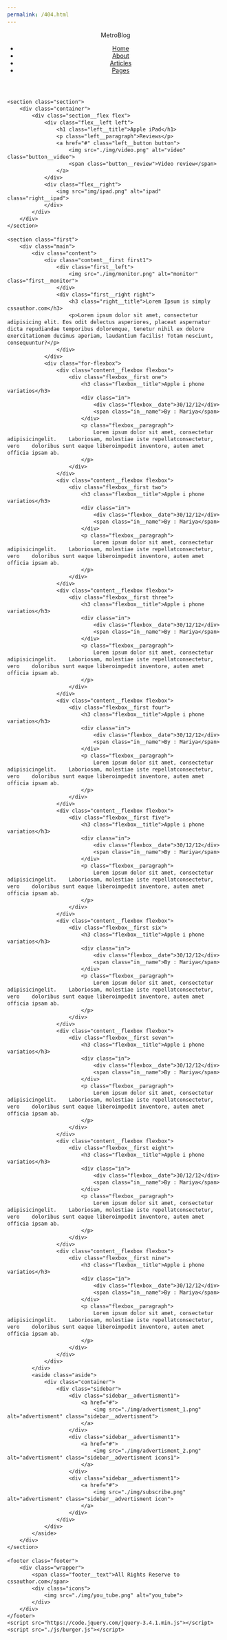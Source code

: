 ```yaml
---
permalink: /404.html
---
```

<!DOCTYPE html>
<html lang="ru">
<head>
	<meta charset="UTF-8">
	<title>Document</title>
	<meta name="viewport" content="width=device-width, initial-scale=1">
	<link rel="stylesheet" href="./css/style.css">
	<link href="https://fonts.googleapis.com/css?family=Open+Sans:300,400,700&display=swap" rel="stylesheet">
</head>
<body>
	<header class="header">
		<div class="container">
			<div class="header__header">
				<div class="header__title">Metr<span>o</span>Blog</div>
				<div class="header__menu menu">
					<ul class="menu__part">
						<li class="menu__part__name"><a href="#">Home</a></li>
						<li class="menu__part__name"><a href="#">About</a></li>
						<li class="menu__part__name"><a href="#">Articles</a></li>
						<li class="menu__part__name last__elem"><a href="#">Pages</a></li>
					</ul>
				</div>
				<div class="header__burger"><span></span></div>
			</div>
		</div>
	</header>

	<section class="section">
		<div class="container">
			<div class="section__flex flex">
				<div class="flex__left left">
					<h1 class="left__title">Apple iPad</h1>
					<p class="left__paragraph">Reviews</p>
					<a href="#" class="left__button button">
						<img src="./img/video.png" alt="video" class="button__video">
						<span class="button__review">Video review</span>
					</a>
				</div>
				<div class="flex__right">
					<img src="img/ipad.png" alt="ipad" class="right__ipad">
				</div>
			</div>
		</div>
	</section>

	<section class="first">
		<div class="main">
			<div class="content">
				<div class="content__first first1">
					<div class="first__left">
						<img src="./img/monitor.png" alt="monitor" class="first__monitor">
					</div>
					<div class="first__right right">
						<h3 class="right__title">Lorem Ipsum is simply cssauthor.com</h3>
						<p>Lorem ipsum dolor sit amet, consectetur adipisicing elit. Eos odit delectus asperiores, placeat aspernatur dicta repudiandae temporibus doloremque, tenetur nihil ex dolore exercitationem ducimus aperiam, laudantium facilis! Totam nesciunt, consequuntur?</p>
					</div>
				</div>
				<div class="for-flexbox">
					<div class="content__flexbox flexbox">
						<div class="flexbox__first one">
							<h3 class="flexbox__title">Apple i phone variatios</h3>
							<div class="in">
								<div class="flexbox__date">30/12/12</div>
								<span class="in__name">By : Mariya</span>
							</div>
							<p class="flexbox__paragraph">
								Lorem ipsum dolor sit amet, consectetur adipisicingelit. 	Laboriosam, molestiae iste repellatconsectetur, vero 	doloribus sunt eaque liberoimpedit inventore, autem amet 	officia ipsam ab.
							</p>
						</div>
					</div>
					<div class="content__flexbox flexbox">
						<div class="flexbox__first two">
							<h3 class="flexbox__title">Apple i phone variatios</h3>
							<div class="in">
								<div class="flexbox__date">30/12/12</div>
								<span class="in__name">By : Mariya</span>
							</div>
							<p class="flexbox__paragraph">
								Lorem ipsum dolor sit amet, consectetur adipisicingelit. 	Laboriosam, molestiae iste repellatconsectetur, vero 	doloribus sunt eaque liberoimpedit inventore, autem amet 	officia ipsam ab.
							</p>
						</div>
					</div>
					<div class="content__flexbox flexbox">
						<div class="flexbox__first three">
							<h3 class="flexbox__title">Apple i phone variatios</h3>
							<div class="in">
								<div class="flexbox__date">30/12/12</div>
								<span class="in__name">By : Mariya</span>
							</div>
							<p class="flexbox__paragraph">
								Lorem ipsum dolor sit amet, consectetur adipisicingelit. 	Laboriosam, molestiae iste repellatconsectetur, vero 	doloribus sunt eaque liberoimpedit inventore, autem amet 	officia ipsam ab.
							</p>
						</div>
					</div>
					<div class="content__flexbox flexbox">
						<div class="flexbox__first four">
							<h3 class="flexbox__title">Apple i phone variatios</h3>
							<div class="in">
								<div class="flexbox__date">30/12/12</div>
								<span class="in__name">By : Mariya</span>
							</div>
							<p class="flexbox__paragraph">
								Lorem ipsum dolor sit amet, consectetur adipisicingelit. 	Laboriosam, molestiae iste repellatconsectetur, vero 	doloribus sunt eaque liberoimpedit inventore, autem amet 	officia ipsam ab.
							</p>
						</div>
					</div>
					<div class="content__flexbox flexbox">
						<div class="flexbox__first five">
							<h3 class="flexbox__title">Apple i phone variatios</h3>
							<div class="in">
								<div class="flexbox__date">30/12/12</div>
								<span class="in__name">By : Mariya</span>
							</div>
							<p class="flexbox__paragraph">
								Lorem ipsum dolor sit amet, consectetur adipisicingelit. 	Laboriosam, molestiae iste repellatconsectetur, vero 	doloribus sunt eaque liberoimpedit inventore, autem amet 	officia ipsam ab.
							</p>
						</div>
					</div>
					<div class="content__flexbox flexbox">
						<div class="flexbox__first six">
							<h3 class="flexbox__title">Apple i phone variatios</h3>
							<div class="in">
								<div class="flexbox__date">30/12/12</div>
								<span class="in__name">By : Mariya</span>
							</div>
							<p class="flexbox__paragraph">
								Lorem ipsum dolor sit amet, consectetur adipisicingelit. 	Laboriosam, molestiae iste repellatconsectetur, vero 	doloribus sunt eaque liberoimpedit inventore, autem amet 	officia ipsam ab.
							</p>
						</div>
					</div>
					<div class="content__flexbox flexbox">
						<div class="flexbox__first seven">
							<h3 class="flexbox__title">Apple i phone variatios</h3>
							<div class="in">
								<div class="flexbox__date">30/12/12</div>
								<span class="in__name">By : Mariya</span>
							</div>
							<p class="flexbox__paragraph">
								Lorem ipsum dolor sit amet, consectetur adipisicingelit. 	Laboriosam, molestiae iste repellatconsectetur, vero 	doloribus sunt eaque liberoimpedit inventore, autem amet 	officia ipsam ab.
							</p>
						</div>
					</div>
					<div class="content__flexbox flexbox">
						<div class="flexbox__first eight">
							<h3 class="flexbox__title">Apple i phone variatios</h3>
							<div class="in">
								<div class="flexbox__date">30/12/12</div>
								<span class="in__name">By : Mariya</span>
							</div>
							<p class="flexbox__paragraph">
								Lorem ipsum dolor sit amet, consectetur adipisicingelit. 	Laboriosam, molestiae iste repellatconsectetur, vero 	doloribus sunt eaque liberoimpedit inventore, autem amet 	officia ipsam ab.
							</p>
						</div>
					</div>
					<div class="content__flexbox flexbox">
						<div class="flexbox__first nine">
							<h3 class="flexbox__title">Apple i phone variatios</h3>
							<div class="in">
								<div class="flexbox__date">30/12/12</div>
								<span class="in__name">By : Mariya</span>
							</div>
							<p class="flexbox__paragraph">
								Lorem ipsum dolor sit amet, consectetur adipisicingelit. 	Laboriosam, molestiae iste repellatconsectetur, vero 	doloribus sunt eaque liberoimpedit inventore, autem amet 	officia ipsam ab.
							</p>
						</div>
					</div>
				</div>
			</div>
			<aside class="aside">
				<div class="container">
					<div class="sidebar">
						<div class="sidebar__advertisment1">
							<a href="#">
								<img src="./img/advertisment_1.png" alt="advertisment" class="sidebar__advertisment">
							</a>
						</div>
						<div class="sidebar__advertisment1">
							<a href="#">
								<img src="./img/advertisment_2.png" alt="advertisment" class="sidebar__advertisment icons1">	
							</a>
						</div>
						<div class="sidebar__advertisment1">
							<a href="#">
								<img src="./img/subscribe.png" alt="advertisment" class="sidebar__advertisment icon">
							</a>
						</div>
					</div>
				</div>
			</aside>
		</div>
	</section>

	<footer class="footer">
		<div class="wrapper">
			<span class="footer__text">All Rights Reserve to cssauthor.com</span>
			<div class="icons">
				<img src="./img/you_tube.png" alt="you_tube">
			</div>
		</div>
	</footer>
	<script src="https://code.jquery.com/jquery-3.4.1.min.js"></script>
	<script src="./js/burger.js"></script>
</body>
</html>
